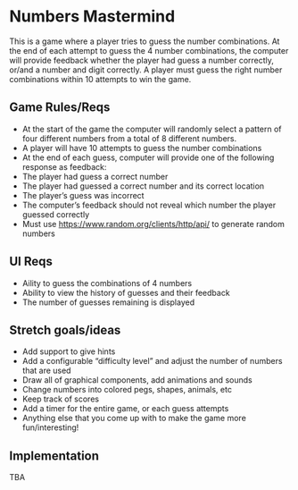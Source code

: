 # Numbers Mastermind

This is a game where a player tries to guess the number combinations. At the end of each
attempt to guess the 4 number combinations, the computer will provide feedback whether the
player had guess a number correctly, or/and a number and digit correctly. A player must guess
the right number combinations within 10 attempts to win the game.

## Game Rules/Reqs

* At the start of the game the computer will randomly select a pattern of four different
numbers from a total of 8 different numbers.
* A player will have 10 attempts to guess the number combinations
* At the end of each guess, computer will provide one of the following response
as feedback:
* The player had guess a correct number
* The player had guessed a correct number and its correct location
* The player’s guess was incorrect
* The computer’s feedback should not reveal which number the player guessed correctly
* Must use https://www.random.org/clients/http/api/ to generate random numbers

## UI Reqs

* Aility to guess the combinations of 4 numbers
* Ability to view the history of guesses and their feedback
* The number of guesses remaining is displayed

## Stretch goals/ideas

* Add support to give hints
* Add a configurable “difficulty level” and adjust the number of numbers that are used
* Draw all of graphical components, add animations and sounds
* Change numbers into colored pegs, shapes, animals, etc
* Keep track of scores
* Add a timer for the entire game, or each guess attempts
* Anything else that you come up with to make the game more fun/interesting!

## Implementation

TBA

